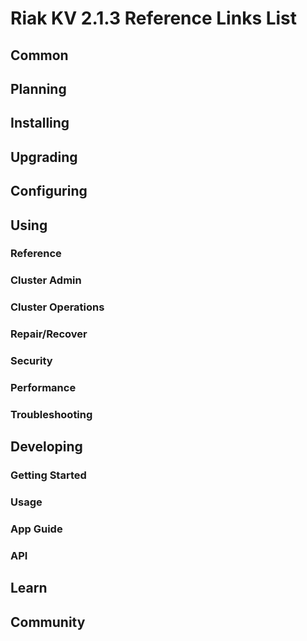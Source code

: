 
# Riak KV 2.1.3 Reference Links List


## Common

[downloads]: {{<baseurl>}}riak/kv/2.2.6/downloads/
[install index]: {{<baseurl>}}riak/kv/2.2.6/setup/installing
[upgrade index]: {{<baseurl>}}riak/kv/2.2.6/upgrading
[plan index]: {{<baseurl>}}riak/kv/2.2.6/planning
[config index]: {{<baseurl>}}riak/2.1.3/using/configuring/
[config reference]: {{<baseurl>}}riak/kv/2.2.6/configuring/reference/
[manage index]: {{<baseurl>}}riak/kv/2.2.6/using/managing
[performance index]: {{<baseurl>}}riak/kv/2.2.6/using/performance
[glossary vnode]: {{<baseurl>}}riak/kv/2.2.6/learn/glossary/#vnode
[contact basho]: https://www.tiot.jp/en/about-us/contact-us/


## Planning

[plan index]: {{<baseurl>}}riak/kv/2.2.6/setup/planning
[plan start]: {{<baseurl>}}riak/kv/2.2.6/setup/planning/start
[plan backend]: {{<baseurl>}}riak/kv/2.2.6/setup/planning/backend
[plan backend bitcask]: {{<baseurl>}}riak/kv/2.2.6/setup/planning/backend/bitcask
[plan backend leveldb]: {{<baseurl>}}riak/kv/2.2.6/setup/planning/backend/leveldb
[plan backend memory]: {{<baseurl>}}riak/kv/2.2.6/setup/planning/backend/memory
[plan backend multi]: {{<baseurl>}}riak/kv/2.2.6/setup/planning/backend/multi
[plan cluster capacity]: {{<baseurl>}}riak/kv/2.2.6/setup/planning/cluster-capacity
[plan bitcask capacity]: {{<baseurl>}}riak/kv/2.2.6/setup/planning/bitcask-capacity-calc
[plan best practices]: {{<baseurl>}}riak/kv/2.2.6/setup/planning/best-practices
[plan future]: {{<baseurl>}}riak/kv/2.2.6/setup/planning/future


## Installing

[install index]: {{<baseurl>}}riak/kv/2.2.6/setup/installing
[install aws]: {{<baseurl>}}riak/kv/2.2.6/setup/installing/amazon-web-services
[install debian & ubuntu]: {{<baseurl>}}riak/kv/2.2.6/setup/installing/debian-ubuntu
[install freebsd]: {{<baseurl>}}riak/kv/2.2.6/setup/installing/freebsd
[install mac osx]: {{<baseurl>}}riak/kv/2.2.6/setup/installing/mac-osx
[install rhel & centos]: {{<baseurl>}}riak/kv/2.2.6/setup/installing/rhel-centos
[install smartos]: {{<baseurl>}}riak/kv/2.2.6/setup/installing/smartos
[install solaris]: {{<baseurl>}}riak/kv/2.2.6/setup/installing/solaris
[install suse]: {{<baseurl>}}riak/kv/2.2.6/setup/installing/suse
[install windows azure]: {{<baseurl>}}riak/kv/2.2.6/setup/installing/windows-azure

[install source index]: {{<baseurl>}}riak/kv/2.2.6/setup/installing/source
[install source erlang]: {{<baseurl>}}riak/kv/2.2.6/setup/installing/source/erlang
[install source jvm]: {{<baseurl>}}riak/kv/2.2.6/setup/installing/source/jvm

[install verify]: {{<baseurl>}}riak/kv/2.2.6/setup/installing/verify


## Upgrading

[upgrade index]: {{<baseurl>}}riak/kv/2.2.6/setup/upgrading
[upgrade checklist]: {{<baseurl>}}riak/kv/2.2.6/setup/upgrading/checklist
[upgrade version]: {{<baseurl>}}riak/kv/2.2.6/setup/upgrading/version
[upgrade cluster]: {{<baseurl>}}riak/kv/2.2.6/setup/upgrading/cluster
[upgrade mdc]: {{<baseurl>}}riak/kv/2.2.6/setup/upgrading/multi-datacenter
[upgrade downgrade]: {{<baseurl>}}riak/kv/2.2.6/setup/downgrade


## Configuring

[config index]: {{<baseurl>}}riak/kv/2.2.6/configuring
[config basic]: {{<baseurl>}}riak/kv/2.2.6/configuring/basic
[config backend]: {{<baseurl>}}riak/kv/2.2.6/configuring/backend
[config manage]: {{<baseurl>}}riak/kv/2.2.6/configuring/managing
[config reference]: {{<baseurl>}}riak/kv/2.2.6/configuring/reference/
[config strong consistency]: {{<baseurl>}}riak/kv/2.2.6/configuring/strong-consistency
[config load balance]: {{<baseurl>}}riak/kv/2.2.6/configuring/load-balancing-proxy
[config mapreduce]: {{<baseurl>}}riak/kv/2.2.6/configuring/mapreduce
[config search]: {{<baseurl>}}riak/kv/2.2.6/configuring/search/

[config v3 mdc]: {{<baseurl>}}riak/kv/2.2.6/configuring/v3-multi-datacenter
[config v3 nat]: {{<baseurl>}}riak/kv/2.2.6/configuring/v3-multi-datacenter/nat
[config v3 quickstart]: {{<baseurl>}}riak/kv/2.2.6/configuring/v3-multi-datacenter/quick-start
[config v3 ssl]: {{<baseurl>}}riak/kv/2.2.6/configuring/v3-multi-datacenter/ssl

[config v2 mdc]: {{<baseurl>}}riak/kv/2.2.6/configuring/v2-multi-datacenter
[config v2 nat]: {{<baseurl>}}riak/kv/2.2.6/configuring/v2-multi-datacenter/nat
[config v2 quickstart]: {{<baseurl>}}riak/kv/2.2.6/configuring/v2-multi-datacenter/quick-start
[config v2 ssl]: {{<baseurl>}}riak/kv/2.2.6/configuring/v2-multi-datacenter/ssl



## Using

[use index]: {{<baseurl>}}riak/kv/2.2.6/using/
[use admin commands]: {{<baseurl>}}riak/kv/2.2.6/using/cluster-admin-commands
[use running cluster]: {{<baseurl>}}riak/kv/2.2.6/using/running-a-cluster

### Reference

[use ref custom code]: {{<baseurl>}}riak/kv/2.2.6/using/reference/custom-code
[use ref handoff]: {{<baseurl>}}riak/kv/2.2.6/using/reference/handoff
[use ref monitoring]: {{<baseurl>}}riak/kv/2.2.6/using/reference/statistics-monitoring
[use ref search]: {{<baseurl>}}riak/kv/2.2.6/using/reference/search
[use ref 2i]: {{<baseurl>}}riak/kv/2.2.6/using/reference/secondary-indexes
[use ref snmp]: {{<baseurl>}}riak/kv/2.2.6/using/reference/snmp
[use ref strong consistency]: {{<baseurl>}}riak/kv/2.2.6/using/reference/strong-consistency
[use ref jmx]: {{<baseurl>}}riak/kv/2.2.6/using/reference/jmx
[use ref obj del]: {{<baseurl>}}riak/kv/2.2.6/using/reference/object-deletion/
[use ref v3 mdc]: {{<baseurl>}}riak/kv/2.2.6/using/reference/v3-multi-datacenter
[use ref v2 mdc]: {{<baseurl>}}riak/kv/2.2.6/using/reference/v2-multi-datacenter

### Cluster Admin

[use admin index]: {{<baseurl>}}riak/kv/2.2.6/using/admin/
[use admin commands]: {{<baseurl>}}riak/kv/2.2.6/using/admin/commands/
[use admin riak cli]: {{<baseurl>}}riak/kv/2.2.6/using/admin/riak-cli/
[use admin riak-admin]: {{<baseurl>}}riak/kv/2.2.6/using/admin/riak-admin/
[use admin riak control]: {{<baseurl>}}riak/kv/2.2.6/using/admin/riak-control/

### Cluster Operations

[cluster ops add remove node]: {{<baseurl>}}riak/kv/2.2.6/using/cluster-operations/adding-removing-nodes
[cluster ops inspect node]: {{<baseurl>}}riak/kv/2.2.6/using/cluster-operations/inspecting-node
[cluster ops change info]: {{<baseurl>}}riak/kv/2.2.6/using/cluster-operations/changing-cluster-info
[cluster ops load balance]: {{<baseurl>}}riak/kv/2.2.6/configuring/load-balancing-proxy
[cluster ops bucket types]: {{<baseurl>}}riak/kv/2.2.6/using/cluster-operations/bucket-types
[cluster ops handoff]: {{<baseurl>}}riak/kv/2.2.6/using/cluster-operations/handoff
[cluster ops log]: {{<baseurl>}}riak/kv/2.2.6/using/cluster-operations/logging
[cluster ops obj del]: {{<baseurl>}}riak/kv/2.2.6/using/reference/object-deletion
[cluster ops backup]: {{<baseurl>}}riak/kv/2.2.6/using/cluster-operations/backing-up
[cluster ops mdc]: {{<baseurl>}}riak/kv/2.2.6/using/cluster-operations/v3-multi-datacenter
[cluster ops strong consistency]: {{<baseurl>}}riak/kv/2.2.6/using/cluster-operations/strong-consistency
[cluster ops 2i]: {{<baseurl>}}riak/kv/2.2.6/using/reference/secondary-indexes
[cluster ops v3 mdc]: {{<baseurl>}}riak/kv/2.2.6/using/cluster-operations/v3-multi-datacenter
[cluster ops v2 mdc]: {{<baseurl>}}riak/kv/2.2.6/using/cluster-operations/v2-multi-datacenter

### Repair/Recover

[repair recover index]: {{<baseurl>}}riak/kv/2.2.6/using/repair-recovery
[repair recover index]: {{<baseurl>}}riak/kv/2.2.6/using/repair-recovery/failure-recovery/

### Security

[security index]: {{<baseurl>}}riak/kv/2.2.6/using/security/
[security basics]: {{<baseurl>}}riak/kv/2.2.6/using/security/basics
[security managing]: {{<baseurl>}}riak/kv/2.2.6/using/security/managing-sources/

### Performance

[perf index]: {{<baseurl>}}riak/kv/2.2.6/using/performance/
[perf benchmark]: {{<baseurl>}}riak/kv/2.2.6/using/performance/benchmarking
[perf open files]: {{<baseurl>}}riak/kv/2.2.6/using/performance/open-files-limit/
[perf erlang]: {{<baseurl>}}riak/kv/2.2.6/using/performance/erlang
[perf aws]: {{<baseurl>}}riak/kv/2.2.6/using/performance/amazon-web-services
[perf latency checklist]: {{<baseurl>}}riak/kv/2.2.6/using/performance/latency-reduction

### Troubleshooting

[troubleshoot http]: {{<baseurl>}}riak/kv/2.2.6/using/troubleshooting/http-204


## Developing

[dev index]: {{<baseurl>}}riak/kv/2.2.6/developing
[dev client libraries]: {{<baseurl>}}riak/kv/2.2.6/developing/client-libraries
[dev data model]: {{<baseurl>}}riak/kv/2.2.6/developing/data-modeling
[dev data types]: {{<baseurl>}}riak/kv/2.2.6/developing/data-types
[dev kv model]: {{<baseurl>}}riak/kv/2.2.6/developing/key-value-modeling

### Getting Started

[getting started]: {{<baseurl>}}riak/kv/2.2.6/developing/getting-started
[getting started java]: {{<baseurl>}}riak/kv/2.2.6/developing/getting-started/java
[getting started ruby]: {{<baseurl>}}riak/kv/2.2.6/developing/getting-started/ruby
[getting started python]: {{<baseurl>}}riak/kv/2.2.6/developing/getting-started/python
[getting started php]: {{<baseurl>}}riak/kv/2.2.6/developing/getting-started/php
[getting started csharp]: {{<baseurl>}}riak/kv/2.2.6/developing/getting-started/csharp
[getting started nodejs]: {{<baseurl>}}riak/kv/2.2.6/developing/getting-started/nodejs
[getting started erlang]: {{<baseurl>}}riak/kv/2.2.6/developing/getting-started/erlang
[getting started golang]: {{<baseurl>}}riak/kv/2.2.6/developing/getting-started/golang

[obj model java]: {{<baseurl>}}riak/kv/2.2.6/developing/getting-started/java/object-modeling
[obj model ruby]: {{<baseurl>}}riak/kv/2.2.6/developing/getting-started/ruby/object-modeling
[obj model python]: {{<baseurl>}}riak/kv/2.2.6/developing/getting-started/python/object-modeling
[obj model csharp]: {{<baseurl>}}riak/kv/2.2.6/developing/getting-started/csharp/object-modeling
[obj model nodejs]: {{<baseurl>}}riak/kv/2.2.6/developing/getting-started/nodejs/object-modeling
[obj model erlang]: {{<baseurl>}}riak/kv/2.2.6/developing/getting-started/erlang/object-modeling
[obj model golang]: {{<baseurl>}}riak/kv/2.2.6/developing/getting-started/golang/object-modeling

### Usage

[usage index]: {{<baseurl>}}riak/kv/2.2.6/developing/usage
[usage bucket types]: {{<baseurl>}}riak/kv/2.2.6/developing/usage/bucket-types
[usage commit hooks]: {{<baseurl>}}riak/kv/2.2.6/developing/usage/commit-hooks
[usage conflict resolution]: {{<baseurl>}}riak/kv/2.2.6/developing/usage/conflict-resolution
[usage content types]: {{<baseurl>}}riak/kv/2.2.6/developing/usage/content-types
[usage create objects]: {{<baseurl>}}riak/kv/2.2.6/developing/usage/creating-objects
[usage custom extractors]: {{<baseurl>}}riak/kv/2.2.6/developing/usage/custom-extractors
[usage delete objects]: {{<baseurl>}}riak/kv/2.2.6/developing/usage/deleting-objects
[usage mapreduce]: {{<baseurl>}}riak/kv/2.2.6/developing/usage/mapreduce
[usage search]: {{<baseurl>}}riak/kv/2.2.6/developing/usage/search
[usage search schema]: {{<baseurl>}}riak/kv/2.2.6/developing/usage/search-schemas
[usage search data types]: {{<baseurl>}}riak/kv/2.2.6/developing/usage/searching-data-types
[usage 2i]: {{<baseurl>}}riak/kv/2.2.6/developing/usage/secondary-indexes
[usage update objects]: {{<baseurl>}}riak/kv/2.2.6/developing/usage/updating-objects

### App Guide

[apps mapreduce]: {{<baseurl>}}riak/kv/2.2.6/developing/app-guide/advanced-mapreduce
[apps replication properties]: {{<baseurl>}}riak/kv/2.2.6/developing/app-guide/replication-properties
[apps strong consistency]: {{<baseurl>}}riak/kv/2.2.6/developing/app-guide/strong-consistency

### API

[dev api backend]: {{<baseurl>}}riak/kv/2.2.6/developing/api/backend
[dev api http]: {{<baseurl>}}riak/kv/2.2.6/developing/api/http
[dev api http status]: {{<baseurl>}}riak/kv/2.2.6/developing/api/http/status
[dev api pbc]: {{<baseurl>}}riak/kv/2.2.6/developing/api/protocol-buffers/


## Learn

[learn new nosql]: {{<baseurl>}}riak/kv/learn/new-to-nosql
[learn use cases]: {{<baseurl>}}riak/kv/learn/use-cases
[learn why riak]: {{<baseurl>}}riak/kv/learn/why-riak-kv

[glossary]: {{<baseurl>}}riak/kv/2.2.6/learn/glossary/
[glossary aae]: {{<baseurl>}}riak/kv/2.2.6/learn/glossary/#active-anti-entropy-aae
[glossary read rep]: {{<baseurl>}}riak/kv/2.2.6/learn/glossary/#read-repair
[glossary vnode]: {{<baseurl>}}riak/kv/2.2.6/learn/glossary/#vnode

[concept aae]: {{<baseurl>}}riak/kv/2.2.6/learn/concepts/active-anti-entropy/
[concept buckets]: {{<baseurl>}}riak/kv/2.2.6/learn/concepts/buckets
[concept cap neg]: {{<baseurl>}}riak/kv/2.2.6/learn/concepts/capability-negotiation
[concept causal context]: {{<baseurl>}}riak/kv/2.2.6/learn/concepts/causal-context
[concept clusters]: {{<baseurl>}}riak/kv/2.2.6/learn/concepts/clusters/
[concept crdts]: {{<baseurl>}}riak/kv/2.2.6/learn/concepts/crdts
[concept eventual consistency]: {{<baseurl>}}riak/kv/2.2.6/learn/concepts/eventual-consistency
[concept keys objects]: {{<baseurl>}}riak/kv/2.2.6/learn/concepts/keys-and-objects
[concept replication]: {{<baseurl>}}riak/kv/2.2.6/learn/concepts/replication
[concept strong consistency]: {{<baseurl>}}riak/kv/2.2.6/using/reference/strong-consistency
[concept vnodes]: {{<baseurl>}}riak/kv/2.2.6/learn/concepts/vnodes



## Community

[community]: {{<baseurl>}}community
[community projects]: {{<baseurl>}}community/projects
[reporting bugs]: {{<baseurl>}}community/reporting-bugs
[taishi]: {{<baseurl>}}community/taishi

